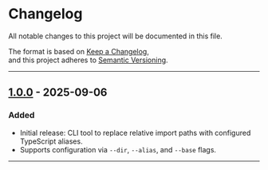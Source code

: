 # Changelog

All notable changes to this project will be documented in this file.

The format is based on [Keep a Changelog](https://keepachangelog.com/en/1.0.0/),  
and this project adheres to [Semantic Versioning](https://semver.org/spec/v2.0.0.html).

---

## [1.0.0] - 2025-09-06

### Added

- Initial release: CLI tool to replace relative import paths with configured TypeScript aliases.
- Supports configuration via `--dir`, `--alias`, and `--base` flags.

---

<!-- Version Links -->

[1.0.0]: https://github.com/vedhashrees/ts-path-alias-fixer/releases/tag/v1.0.0
